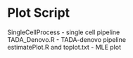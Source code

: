 # Plot Script
SingleCellProcess - single cell pipeline <br>
TADA_Denovo.R - TADA-denovo pipeline <br>
estimatePlot.R and toplot.txt - MLE plot
